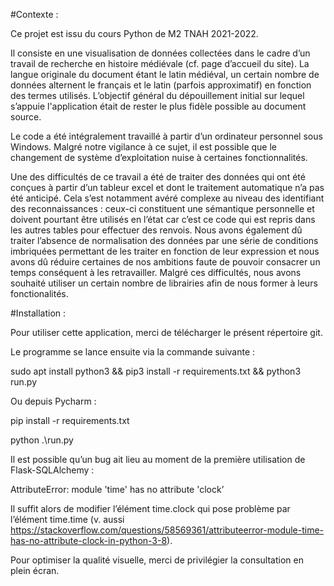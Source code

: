 #Contexte :

Ce projet est issu du cours Python de M2 TNAH 2021-2022.

Il consiste en une visualisation de données collectées dans le cadre d’un travail de recherche en histoire médiévale (cf. page d’accueil du site). La langue originale du document étant le latin médiéval, un certain nombre de données alternent le français et le latin (parfois approximatif) en fonction des termes utilisés. L’objectif général du dépouillement initial sur lequel s’appuie l'application était de rester le plus fidèle possible au document source.

Le code a été intégralement travaillé à partir d’un ordinateur personnel sous Windows. Malgré notre vigilance à ce sujet, il est possible que le changement de système d’exploitation nuise à certaines fonctionnalités.

Une des difficultés de ce travail a été de traiter des données qui ont été conçues à partir d’un tableur excel et dont le traitement automatique n’a pas été anticipé. Cela s’est notamment avéré complexe au niveau des identifiant des reconnaissances : ceux-ci constituent une sémantique personnelle et doivent pourtant être utilisés en l’état car c’est ce code qui est repris dans les autres tables pour effectuer des renvois. Nous avons également dû traiter l’absence de normalisation des données par une série de conditions imbriquées permettant de les traiter en fonction de leur expression et nous avons dû réduire certaines de nos ambitions faute de pouvoir consacrer un temps conséquent à les retravailler. Malgré ces difficultés, nous avons souhaité utiliser un certain nombre de librairies afin de nous former à leurs fonctionalités.

#Installation :

Pour utiliser cette application, merci de télécharger le présent répertoire git.

Le programme se lance ensuite via la commande suivante :

sudo apt install python3 && pip3 install -r requirements.txt && python3 run.py

Ou depuis Pycharm :

pip install -r requirements.txt

python .\run.py

Il est possible qu’un bug ait lieu au moment de la première utilisation de Flask-SQLAlchemy :

AttributeError: module 'time' has no attribute 'clock’

Il suffit alors de modifier l’élément time.clock qui pose problème par l’élément time.time (v. aussi https://stackoverflow.com/questions/58569361/attributeerror-module-time-has-no-attribute-clock-in-python-3-8).

Pour optimiser la qualité visuelle, merci de privilégier la consultation en plein écran.